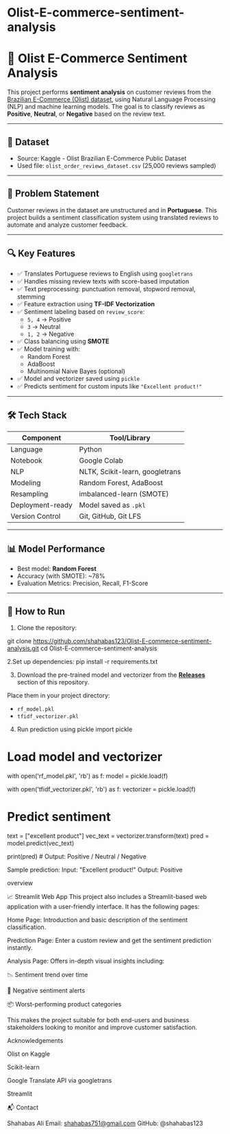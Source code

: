 # Olist-E-commerce-sentiment-analysis

# 🛒 Olist E-Commerce Sentiment Analysis

This project performs **sentiment analysis** on customer reviews from the [Brazilian E-Commerce (Olist) dataset](https://www.kaggle.com/datasets/olistbr/brazilian-ecommerce), using Natural Language Processing (NLP) and machine learning models. The goal is to classify reviews as **Positive**, **Neutral**, or **Negative** based on the review text.

---

## 📁 Dataset

- Source: Kaggle - Olist Brazilian E-Commerce Public Dataset
- Used file: `olist_order_reviews_dataset.csv` (25,000 reviews sampled)

---

## 🧠 Problem Statement

Customer reviews in the dataset are unstructured and in **Portuguese**. This project builds a sentiment classification system using translated reviews to automate and analyze customer feedback.

---

## 🔍 Key Features

- ✅ Translates Portuguese reviews to English using `googletrans`
- ✅ Handles missing review texts with score-based imputation
- ✅ Text preprocessing: punctuation removal, stopword removal, stemming
- ✅ Feature extraction using **TF-IDF Vectorization**
- ✅ Sentiment labeling based on `review_score`:
  - `5, 4` → Positive
  - `3` → Neutral
  - `1, 2` → Negative
- ✅ Class balancing using **SMOTE**
- ✅ Model training with:
  - Random Forest
  - AdaBoost
  - Multinomial Naive Bayes (optional)
- ✅ Model and vectorizer saved using `pickle`
- ✅ Predicts sentiment for custom inputs like `"Excellent product!"`

---

## 🛠️ Tech Stack

| Component         | Tool/Library            |
|------------------|-------------------------|
| Language          | Python                  |
| Notebook          | Google Colab            |
| NLP               | NLTK, Scikit-learn, googletrans |
| Modeling          | Random Forest, AdaBoost |
| Resampling        | imbalanced-learn (SMOTE)|
| Deployment-ready  | Model saved as `.pkl`   |
| Version Control   | Git, GitHub, Git LFS    |

---

## 📊 Model Performance

- Best model: **Random Forest**
- Accuracy (with SMOTE): ~78%
- Evaluation Metrics: Precision, Recall, F1-Score

---

## 🚀 How to Run

1. Clone the repository:


git clone https://github.com/shahabas123/Olist-E-commerce-sentiment-analysis.git
cd Olist-E-commerce-sentiment-analysis


2.Set up dependencies:
pip install -r requirements.txt


3. Download the pre-trained model and vectorizer from the **[Releases](https://github.com/shahabas123/Olist-E-commerce-sentiment-analysis/releases)** section of this repository.

Place them in your project directory:

- `rf_model.pkl`
- `tfidf_vectorizer.pkl`

4. Run prediction using pickle
 import pickle

# Load model and vectorizer
with open('rf_model.pkl', 'rb') as f:
    model = pickle.load(f)

with open('tfidf_vectorizer.pkl', 'rb') as f:
    vectorizer = pickle.load(f)

# Predict sentiment
text = ["excellent product"]
vec_text = vectorizer.transform(text)
pred = model.predict(vec_text)

print(pred)  # Output: Positive / Neutral / Negative


Sample prediction:
Input: "Excellent product!"
Output: Positive

overview

📈 Streamlit Web App
This project also includes a Streamlit-based web application with a user-friendly interface. It has the following pages:

Home Page: Introduction and basic description of the sentiment classification.

Prediction Page: Enter a custom review and get the sentiment prediction instantly.

Analysis Page: Offers in-depth visual insights including:

📉 Sentiment trend over time

🚨 Negative sentiment alerts

📦 Worst-performing product categories

This makes the project suitable for both end-users and business stakeholders looking to monitor and improve customer satisfaction.

 Acknowledgements
 
Olist on Kaggle

Scikit-learn

Google Translate API via googletrans

Streamlit

📬 Contact

Shahabas Ali
Email: shahabas751@gmail.com
GitHub: @shahabas123

